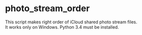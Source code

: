 # photo_stream_order
This script makes right order of iCloud shared photo stream files.  
It works only on Windows. Python 3.4 must be installed.
